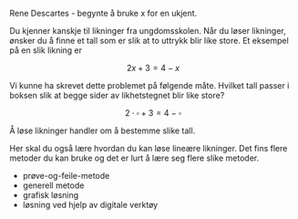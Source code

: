 
Rene Descartes - begynte å bruke x for en ukjent.

Du kjenner kanskje til likninger fra ungdomsskolen. Når du løser likninger, ønsker du å finne et tall som er slik at to uttrykk blir like store. Et eksempel på en slik likning er 

$$ 2x+3=4-x$$

Vi kunne ha skrevet dette problemet på følgende måte. Hvilket tall passer i boksen slik at begge sider av likhetstegnet blir like store? 

$$ 2 \cdot \square +3=4-\square$$  

Å løse likninger handler om å bestemme slike tall.

Her skal du også lære hvordan du kan løse lineære likninger. Det fins flere metoder du kan bruke og det er lurt å lære seg flere slike metoder.

* prøve-og-feile-metode
* generell metode
* grafisk løsning
* løsning ved hjelp av digitale verktøy 

 